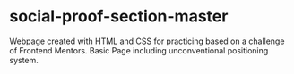 # social-proof-section-master

Webpage created with HTML and CSS for practicing based on a challenge of Frontend Mentors.
Basic Page including unconventional positioning system.
